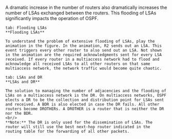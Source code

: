 A dramatic increase in the number of routers also dramatically increases the number of LSAs exchanged between the routers. This flooding of LSAs significantly impacts the operation of OSPF.

````tabs
tab: Flooding LSAs
**Flooding LSAs**

To understand the problem of extensive flooding of LSAs, play the animation in the figure. In the animation, R2 sends out an LSA. This event triggers every other router to also send out an LSA. Not shown in the animation are the required acknowledgments sent for every LSA received. If every router in a multiaccess network had to flood and acknowledge all received LSAs to all other routers on that same multiaccess network, the network traffic would become quite chaotic.

tab: LSAs and DR
**LSAs and DR**

The solution to managing the number of adjacencies and the flooding of LSAs on a multiaccess network is the DR. On multiaccess networks, OSPF elects a DR to be the collection and distribution point for LSAs sent and received. A BDR is also elected in case the DR fails. All other routers become DROTHERs. A DROTHER is a router that is neither the DR nor the BDR.
<br/>
**Note:** The DR is only used for the dissemination of LSAs. The router will still use the best next-hop router indicated in the routing table for the forwarding of all other packets.
````